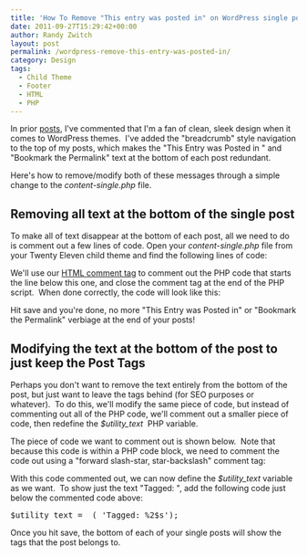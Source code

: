 ```yaml
---
title: 'How To Remove "This entry was posted in" on WordPress single posts'
date: 2011-09-27T15:29:42+00:00
author: Randy Zwitch
layout: post
permalink: /wordpress-remove-this-entry-was-posted-in/
category: Design
tags:
  - Child Theme
  - Footer
  - HTML
  - PHP
---
```

In prior <a title="Removing “Powered by WordPress” in Twenty Eleven" href="http://randyzwitch.com/2011/08/removing-powered-by-wordpress-twenty-eleven/" target="_blank">posts</a>, I've commented that I'm a fan of clean, sleek design when it comes to WordPress themes.  I've added the "breadcrumb" style navigation to the top of my posts, which makes the "This Entry was Posted in <category>" and "Bookmark the Permalink" text at the bottom of each post redundant.

Here's how to remove/modify both of these messages through a simple change to the _content-single.php_ file.

## Removing all text at the bottom of the single post

To make all of text disappear at the bottom of each post, all we need to do is comment out a few lines of code. Open your _content-single.php_ file from your Twenty Eleven child theme and find the following lines of code:

We'll use our <a title="Twenty Eleven Child Theme:  Custom Header" href="http://randyzwitch.com/2011/07/custom-header-twenty-eleven-child-theme/" target="_blank">HTML comment tag</a> to comment out the PHP code that starts the line below this one, and close the comment tag at the end of the PHP script.  When done correctly, the code will look like this:

Hit save and you're done, no more "This Entry was Posted in" or "Bookmark the Permalink" verbiage at the end of your posts!



## Modifying the text at the bottom of the post to just keep the Post Tags

Perhaps you don't want to remove the text entirely from the bottom of the post, but just want to leave the tags behind (for SEO purposes or whatever).  To do this, we'll modify the same piece of code, but instead of commenting out all of the PHP code, we'll comment out a smaller piece of code, then redefine the _$utility_text_  PHP variable.

The piece of code we want to comment out is shown below.  Note that because this code is within a PHP code block, we need to comment the code out using a "forward slash-star, star-backslash" comment tag:



With this code commented out, we can now define the _$utility_text_ variable as we want.  To show just the text "Tagged: <tag list>", add the following code just below the commented code above:

<pre>$utility_text = _( 'Tagged: %2$s');</pre>

Once you hit save, the bottom of each of your single posts will show the tags that the post belongs to.
